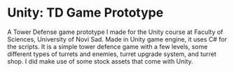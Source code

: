 # Unity: TD Game Prototype

A Tower Defense game prototype I made for the Unity course at Faculty of Sciences, University of Novi Sad. Made in Unity game engine, it uses C# for the scripts. It is a simple tower defence game with a few levels, some different types of turrets and enemies, turret upgrade system, and turret shop. I did make use of some stock assets that come with Unity.
